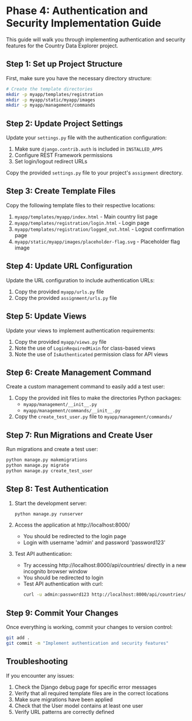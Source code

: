 # Phase 4: Authentication and Security Implementation Guide

This guide will walk you through implementing authentication and security features for the Country Data Explorer project.

## Step 1: Set up Project Structure

First, make sure you have the necessary directory structure:

```bash
# Create the template directories
mkdir -p myapp/templates/registration
mkdir -p myapp/static/myapp/images
mkdir -p myapp/management/commands
```

## Step 2: Update Project Settings

Update your `settings.py` file with the authentication configuration:

1. Make sure `django.contrib.auth` is included in `INSTALLED_APPS`
2. Configure REST Framework permissions
3. Set login/logout redirect URLs

Copy the provided `settings.py` file to your project's `assignment` directory.

## Step 3: Create Template Files

Copy the following template files to their respective locations:

1. `myapp/templates/myapp/index.html` - Main country list page
2. `myapp/templates/registration/login.html` - Login page
3. `myapp/templates/registration/logged_out.html` - Logout confirmation page
4. `myapp/static/myapp/images/placeholder-flag.svg` - Placeholder flag image

## Step 4: Update URL Configuration

Update the URL configuration to include authentication URLs:

1. Copy the provided `myapp/urls.py` file
2. Copy the provided `assignment/urls.py` file

## Step 5: Update Views

Update your views to implement authentication requirements:

1. Copy the provided `myapp/views.py` file
2. Note the use of `LoginRequiredMixin` for class-based views
3. Note the use of `IsAuthenticated` permission class for API views

## Step 6: Create Management Command

Create a custom management command to easily add a test user:

1. Copy the provided init files to make the directories Python packages:
   - `myapp/management/__init__.py`
   - `myapp/management/commands/__init__.py`
2. Copy the `create_test_user.py` file to `myapp/management/commands/`

## Step 7: Run Migrations and Create User

Run migrations and create a test user:

```bash
python manage.py makemigrations
python manage.py migrate
python manage.py create_test_user
```

## Step 8: Test Authentication

1. Start the development server:
   ```bash
   python manage.py runserver
   ```

2. Access the application at http://localhost:8000/
   - You should be redirected to the login page
   - Login with username 'admin' and password 'password123'

3. Test API authentication:
   - Try accessing http://localhost:8000/api/countries/ directly in a new incognito browser window
   - You should be redirected to login
   - Test API authentication with curl:
     ```bash
     curl -u admin:password123 http://localhost:8000/api/countries/
     ```

## Step 9: Commit Your Changes

Once everything is working, commit your changes to version control:

```bash
git add .
git commit -m "Implement authentication and security features"
```

## Troubleshooting

If you encounter any issues:

1. Check the Django debug page for specific error messages
2. Verify that all required template files are in the correct locations
3. Make sure migrations have been applied
4. Check that the User model contains at least one user
5. Verify URL patterns are correctly defined